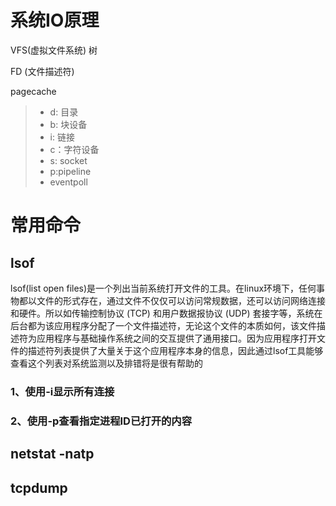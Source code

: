 # 系统IO原理

VFS(虚拟文件系统) 树

FD (文件描述符)

pagecache



> + d: 目录
> + b: 块设备
> + i: 链接 
> + c：字符设备
> + s: socket
> + p:pipeline
> + eventpoll

# 常用命令

## lsof

lsof(list open files)是一个列出当前系统打开文件的工具。在linux环境下，任何事物都以文件的形式存在，通过文件不仅仅可以访问常规数据，还可以访问网络连接和硬件。所以如传输控制协议 (TCP) 和用户数据报协议 (UDP) 套接字等，系统在后台都为该应用程序分配了一个文件描述符，无论这个文件的本质如何，该文件描述符为应用程序与基础操作系统之间的交互提供了通用接口。因为应用程序打开文件的描述符列表提供了大量关于这个应用程序本身的信息，因此通过lsof工具能够查看这个列表对系统监测以及排错将是很有帮助的

### 1、使用-i显示所有连接

### 2、使用-p查看指定进程ID已打开的内容

## netstat -natp





## tcpdump